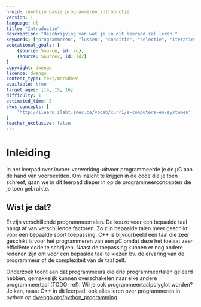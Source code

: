 ```yaml
---
hruid: leerlijn_basis_programmeren_introductie
version: 1
language: nl
title: "Introductie"
description: "Beschrijving van wat je in dit leerpad zal leren."
keywords: ["programmeren", "lussen", "conditie", "selectie", "iteratie", "if", "als", "then", "dan", "anders", "else", "for", "while", "microcontroller", "µC", "arduino", "dwenguino"]
educational_goals: [
    {source: Source, id: id}, 
    {source: Source2, id: id2}
]
copyright: dwengo
licence: dwengo
content_type: text/markdown
available: true
target_ages: [14, 15, 16]
difficulty: 1
estimated_time: 5
skos_concepts: [
    'http://ilearn.ilabt.imec.be/vocab/curr1/s-computers-en-systemen'
]
teacher_exclusive: false
---
```


# Inleiding

In het leerpad over invoer-verwerking-uitvoer programmeerde je de µC aan de hand van voorbeelden. Om inzicht te krijgen in de code die je toen schreef, gaan we in dit leerpad dieper in op de programmeerconcepten die je toen gebruikte. 

<div class="dwengo-content sideinfo">
    <h2 class="title">Wist je dat?</h2>
    <div class="content">
        <p>
            Er zijn verschillende programmeertalen. De keuze voor een bepaalde taal hangt af van verschillende factoren. Zo zijn bepaalde talen meer geschikt voor een bepaalde soort toepassing.  C++ is bijvoorbeeld een taal die zeer geschikt is voor het programmeren van een µC omdat deze het toelaat zeer efficiënte code te schrijven. Naast de toepassing kunnen er nog andere redenen zijn om voor een bepaalde taal te kiezen bv. de ervaring van de programmeur of de complexiteit van de taal zelf.
        </p>
        <p>
            Onderzoek toont aan dat programmeurs die drie programmeertalen geleerd hebben, gemakkelijk kunnen overschakelen naar elke andere programmeertaal (TODO: ref). Wil je ook programmeertaalpolyglot worden? Je kan, naast C++ in dit leerpad, ook alles leren over programmeren in python op <a href="/python_programming">dwengo.org/python_programming</a>
        </p>
    </div>
</div>
